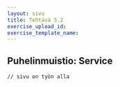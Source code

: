 ```yaml
---
layout: sivu
title: Tehtävä 5.2
exercise_upload_id: 
exercise_template_name: 
---
```


## Puhelinmuistio: Service 

~~~
// sivu on työn alla
~~~

